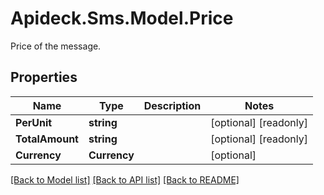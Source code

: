 # Apideck.Sms.Model.Price
Price of the message.

## Properties

Name | Type | Description | Notes
------------ | ------------- | ------------- | -------------
**PerUnit** | **string** |  | [optional] [readonly] 
**TotalAmount** | **string** |  | [optional] [readonly] 
**Currency** | **Currency** |  | [optional] 

[[Back to Model list]](../README.md#documentation-for-models) [[Back to API list]](../README.md#documentation-for-api-endpoints) [[Back to README]](../README.md)


